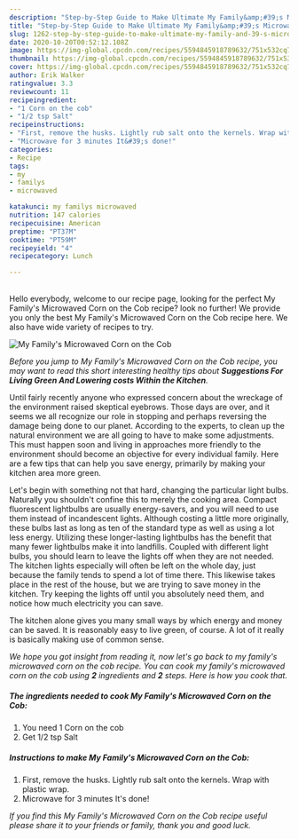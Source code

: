 ```yaml
---
description: "Step-by-Step Guide to Make Ultimate My Family&amp;#39;s Microwaved Corn on the Cob"
title: "Step-by-Step Guide to Make Ultimate My Family&amp;#39;s Microwaved Corn on the Cob"
slug: 1262-step-by-step-guide-to-make-ultimate-my-family-and-39-s-microwaved-corn-on-the-cob
date: 2020-10-20T00:52:12.108Z
image: https://img-global.cpcdn.com/recipes/5594845918789632/751x532cq70/my-familys-microwaved-corn-on-the-cob-recipe-main-photo.jpg
thumbnail: https://img-global.cpcdn.com/recipes/5594845918789632/751x532cq70/my-familys-microwaved-corn-on-the-cob-recipe-main-photo.jpg
cover: https://img-global.cpcdn.com/recipes/5594845918789632/751x532cq70/my-familys-microwaved-corn-on-the-cob-recipe-main-photo.jpg
author: Erik Walker
ratingvalue: 3.3
reviewcount: 11
recipeingredient:
- "1 Corn on the cob"
- "1/2 tsp Salt"
recipeinstructions:
- "First, remove the husks. Lightly rub salt onto the kernels. Wrap with plastic wrap."
- "Microwave for 3 minutes It&#39;s done!"
categories:
- Recipe
tags:
- my
- familys
- microwaved

katakunci: my familys microwaved 
nutrition: 147 calories
recipecuisine: American
preptime: "PT37M"
cooktime: "PT59M"
recipeyield: "4"
recipecategory: Lunch

---
```

<br>
Hello everybody, welcome to our recipe page, looking for the perfect My Family&#39;s Microwaved Corn on the Cob recipe? look no further! We provide you only the best My Family&#39;s Microwaved Corn on the Cob recipe here. We also have wide variety of recipes to try.
<br>


![My Family&#39;s Microwaved Corn on the Cob](https://img-global.cpcdn.com/recipes/5594845918789632/751x532cq70/my-familys-microwaved-corn-on-the-cob-recipe-main-photo.jpg)

<i>Before you jump to My Family&#39;s Microwaved Corn on the Cob recipe, you may want to read this short interesting healthy tips about 
<strong>Suggestions For Living Green And Lowering costs Within the Kitchen</strong>.</i>
</br>

Until fairly recently anyone who expressed concern about the wreckage of the environment raised skeptical eyebrows. Those days are over, and it seems we all recognize our role in stopping and perhaps reversing the damage being done to our planet. According to the experts, to clean up the natural environment we are all going to have to make some adjustments. This must happen soon and living in approaches more friendly to the environment should become an objective for every individual family. Here are a few tips that can help you save energy, primarily by making your kitchen area more green.

Let's begin with something not that hard, changing the particular light bulbs. Naturally you shouldn't confine this to merely the cooking area. Compact fluorescent lightbulbs are usually energy-savers, and you will need to use them instead of incandescent lights. Although costing a little more originally, these bulbs last as long as ten of the standard type as well as using a lot less energy. Utilizing these longer-lasting lightbulbs has the benefit that many fewer lightbulbs make it into landfills. Coupled with different light bulbs, you should learn to leave the lights off when they are not needed. The kitchen lights especially will often be left on the whole day, just because the family tends to spend a lot of time there. This likewise takes place in the rest of the house, but we are trying to save money in the kitchen. Try keeping the lights off until you absolutely need them, and notice how much electricity you can save.

The kitchen alone gives you many small ways by which energy and money can be saved. It is reasonably easy to live green, of course. A lot of it really is basically making use of common sense.


<i>We hope you got insight from reading it, now let's go back to my family&#39;s microwaved corn on the cob recipe. You can cook my family&#39;s microwaved corn on the cob using <strong>2</strong> ingredients and <strong>2</strong> steps. Here is how you cook that.
</i>

##### The ingredients needed to cook My Family&#39;s Microwaved Corn on the Cob:

1. You need 1 Corn on the cob
1. Get 1/2 tsp Salt


##### Instructions to make My Family&#39;s Microwaved Corn on the Cob:

1. First, remove the husks. Lightly rub salt onto the kernels. Wrap with plastic wrap.
1. Microwave for 3 minutes It&#39;s done!


<i>If you find this My Family&#39;s Microwaved Corn on the Cob recipe useful please share it to your friends or family, thank you and good luck.</i>

